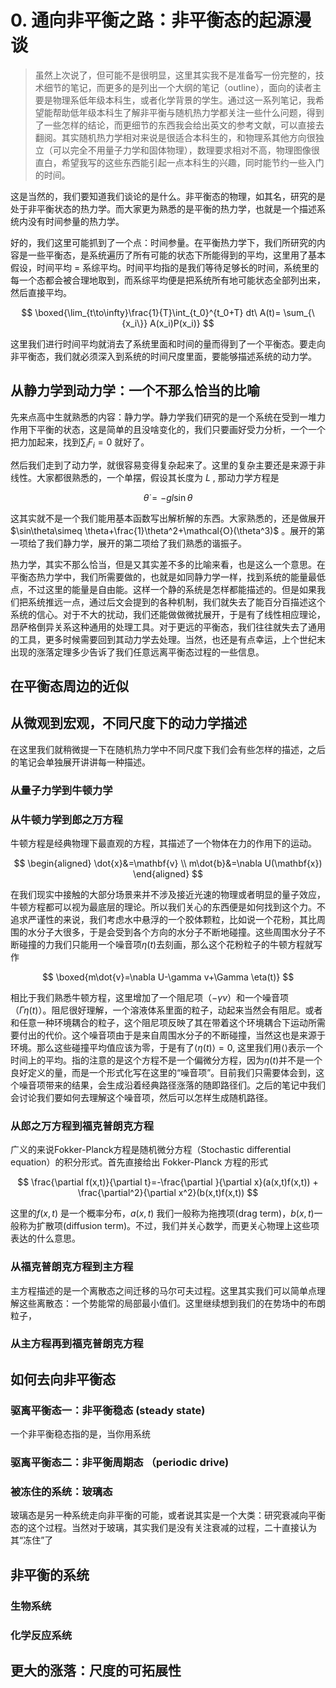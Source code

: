 # 0. 通向非平衡之路：非平衡态的起源漫谈

> 虽然上次说了，但可能不是很明显，这里其实我不是准备写一份完整的，技术细节的笔记，而更多的是列出一个大纲的笔记（outline），面向的读者主要是物理系低年级本科生，或者化学背景的学生。通过这一系列笔记，我希望能帮助低年级本科生了解非平衡与随机热力学都关注一些什么问题，得到了一些怎样的结论，而更细节的东西我会给出英文的参考文献，可以直接去翻阅。其实随机热力学相对来说是很适合本科生的，和物理系其他方向很独立（可以完全不用量子力学和固体物理），数理要求相对不高，物理图像很直白，希望我写的这些东西能引起一点本科生的兴趣，同时能节约一些入门的时间。

这是当然的，我们要知道我们谈论的是什么。非平衡态的物理，如其名，研究的是处于非平衡状态的热力学。而大家更为熟悉的是平衡的热力学，也就是一个描述系统内没有时间参量的热力学。

好的，我们这里可能抓到了一个点：时间参量。在平衡热力学下，我们所研究的内容是一些平衡态，是系统遍历了所有可能的状态下所能得到的平均，这里用了基本假设，时间平均 = 系综平均。时间平均指的是我们等待足够长的时间，系统里的每一个态都会被合理地取到，而系综平均便是把系统所有地可能状态全部列出来，然后直接平均。

$$
\boxed{\lim_{t\to\infty}\frac{1}{T}\int_{t_0}^{t_0+T} dt\ A(t)= \sum_{\{x_i\}} A(x_i)P(x_i)}
$$

这里我们进行时间平均就消去了系统里面和时间的量而得到了一个平衡态。要走向非平衡态，我们就必须深入到系统的时间尺度里面，要能够描述系统的动力学。

## 从静力学到动力学：一个不那么恰当的比喻

先来点高中生就熟悉的内容：静力学。静力学我们研究的是一个系统在受到一堆力作用下平衡的状态，这是简单的且没啥变化的，我们只要画好受力分析，一个一个把力加起来，找到$\sum_i F_i = 0$ 就好了。

然后我们走到了动力学，就很容易变得复杂起来了。这里的复杂主要还是来源于非线性。大家都很熟悉的，一个单摆，假设其长度为 $L$ , 那动力学方程是

$$
\dot{\theta}= -gl\sin\theta
$$

这其实就不是一个我们能用基本函数写出解析解的东西。大家熟悉的，还是做展开$\sin\theta\simeq \theta+\frac{1}\theta^2+\mathcal{O}(\theta^3)$ 。展开的第一项给了我们静力学，展开的第二项给了我们熟悉的谐振子。

热力学，其实不那么恰当，但是又其实差不多的比喻来看，也是这么一个意思。在平衡态热力学中，我们所需要做的，也就是如同静力学一样，找到系统的能量最低点，不过这里的能量是自由能。这样一个静的系统是怎样都能描述的。但是如果我们把系统推远一点，通过后文会提到的各种机制，我们就失去了能百分百描述这个系统的信心。对于不大的扰动，我们还能做做微扰展开，于是有了线性相应理论，昂萨格倒异关系这种通用的处理工具。对于更远的平衡态，我们往往就失去了通用的工具，更多时候需要回到其动力学去处理。当然，也还是有点幸运，上个世纪末出现的涨落定理多少告诉了我们任意远离平衡态过程的一些信息。

## 在平衡态周边的近似

## 从微观到宏观，不同尺度下的动力学描述

在这里我们就稍微提一下在随机热力学中不同尺度下我们会有些怎样的描述，之后的笔记会单独展开讲讲每一种描述。

### 从量子力学到牛顿力学

### 从牛顿力学到郎之万方程

牛顿方程是经典物理下最直观的方程，其描述了一个物体在力的作用下的运动。

$$
\begin{aligned}
\dot{x}&=\mathbf{v}
\\
m\dot{b}&=\nabla U(\mathbf{x})
\end{aligned}
$$

在我们现实中接触的大部分场景来并不涉及接近光速的物理或者明显的量子效应，牛顿方程都可以视为最底层的理论。所以我们关心的东西便是如何找到这个力。不追求严谨性的来说，我们考虑水中悬浮的一个胶体颗粒，比如说一个花粉，其比周围的水分子大很多，于是会受到各个方向的水分子不断地碰撞。这些周围水分子不断碰撞的力我们只能用一个噪音项$\eta(t)$去刻画，那么这个花粉粒子的牛顿方程就写作

$$
\boxed{m\dot{v}=\nabla U-\gamma v+\Gamma \eta(t)}
$$

相比于我们熟悉牛顿方程，这里增加了一个阻尼项（$-\gamma v$）和一个噪音项（$\Gamma \eta(t)$）。阻尼很好理解，一个溶液体系里面的粒子，动起来当然会有阻尼。或者和任意一种环境耦合的粒子，这个阻尼项反映了其在带着这个环境耦合下运动所需要付出的代价。这个噪音项由于是来自周围水分子的不断碰撞，当然这也是来源于环境。那么这些碰撞平均值应该为零，于是有了$\langle \eta(t)\rangle=0$, 这里我们用$\langle \rangle$表示一个时间上的平均。指的注意的是这个方程不是一个偏微分方程，因为$\eta(t)$并不是一个良好定义的量，而是一个形式化写在这里的“噪音项”。目前我们只需要体会到，这个噪音项带来的结果，会生成沿着经典路径涨落的随即路径们。之后的笔记中我们会讨论我们要如何去理解这个噪音项，然后可以怎样生成随机路径。

### 从郎之万方程到福克普朗克方程

广义的来说Fokker-Planck方程是随机微分方程（Stochastic differential equation）的积分形式。首先直接给出 Fokker-Planck 方程的形式

$$
\frac{\partial f(x,t)}{\partial t}=-\frac{\partial }{\partial x}(a(x,t)f(x,t)) + \frac{\partial^2}{\partial x^2}(b(x,t)f(x,t))
$$

这里的$f(x,t)$ 是一个概率分布，$a(x,t)$ 我们一般称为拖拽项(drag term)，$b(x,t)$一般称为扩散项(diffusion term)。不过，我们并关心数学，而更关心物理上这些项表达的什么意思。

### 从福克普朗克方程到主方程

主方程描述的是一个离散态之间迁移的马尔可夫过程。这里其实我们可以简单点理解这些离散态：一个势能常的局部最小值们。这里继续想到我们的在势场中的布朗粒子，

### 从主方程再到福克普朗克方程

## 如何去向非平衡态

### 驱离平衡态一：非平衡稳态 (steady state)

一个非平衡稳态指的是，当你用系统

### 驱离平衡态二：非平衡周期态 （periodic drive)

### 被冻住的系统：玻璃态

玻璃态是另一种系统走向非平衡的可能，或者说其实是一个大类：研究衰减向平衡态的这个过程。当然对于玻璃，其实我们是没有关注衰减的过程，二十直接认为其“冻住”了

## 非平衡的系统

### 生物系统

### 化学反应系统



## 更大的涨落：尺度的可拓展性







